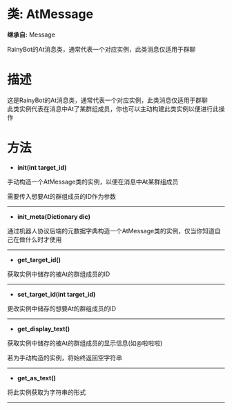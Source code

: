# 类: AtMessage  
  
**继承自:** Message  
  
RainyBot的At消息类，通常代表一个对应实例，此类消息仅适用于群聊  
  
# 描述  
  
这是RainyBot的At消息类，通常代表一个对应实例，此类消息仅适用于群聊   
此类实例代表在消息中At了某群组成员，你也可以主动构建此类实例以便进行此操作  
  
# 方法 
  
- **init(int target_id)**  
  
手动构造一个AtMessage类的实例，以便在消息中At某群组成员   
  
需要传入想要At的群组成员的ID作为参数  
  
---  
  
- **init_meta(Dictionary dic)**  
  
通过机器人协议后端的元数据字典构造一个AtMessage类的实例，仅当你知道自己在做什么时才使用  
  
---  
  
- **get_target_id()**  
  
获取实例中储存的被At的群组成员的ID  
  
---  
  
- **set_target_id(int target_id)**  
  
更改实例中储存的想要At的群组成员的ID  
  
---  
  
- **get_display_text()**  
  
获取实例中储存的被At的群组成员的显示信息(如@啦啦啦)   
  
若为手动构造的实例，将始终返回空字符串  
  
---  
  
- **get_as_text()**  
  
将此实例获取为字符串的形式  
  
---  
  

